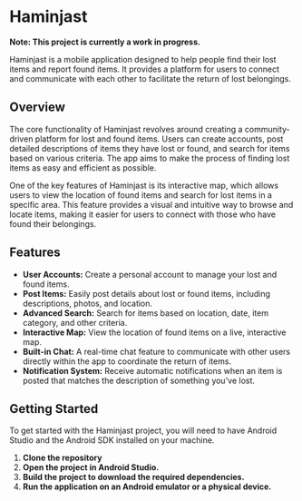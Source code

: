 # Haminjast

**Note: This project is currently a work in progress.**

Haminjast is a mobile application designed to help people find their lost items and report found items. It provides a platform for users to connect and communicate with each other to facilitate the return of lost belongings.

## Overview

The core functionality of Haminjast revolves around creating a community-driven platform for lost and found items. Users can create accounts, post detailed descriptions of items they have lost or found, and search for items based on various criteria. The app aims to make the process of finding lost items as easy and efficient as possible.

One of the key features of Haminjast is its interactive map, which allows users to view the location of found items and search for lost items in a specific area. This feature provides a visual and intuitive way to browse and locate items, making it easier for users to connect with those who have found their belongings.

## Features

- **User Accounts:** Create a personal account to manage your lost and found items.
- **Post Items:** Easily post details about lost or found items, including descriptions, photos, and location.
- **Advanced Search:** Search for items based on location, date, item category, and other criteria.
- **Interactive Map:** View the location of found items on a live, interactive map.
- **Built-in Chat:** A real-time chat feature to communicate with other users directly within the app to coordinate the return of items.
- **Notification System:** Receive automatic notifications when an item is posted that matches the description of something you've lost.

## Getting Started

To get started with the Haminjast project, you will need to have Android Studio and the Android SDK installed on your machine.

1. **Clone the repository**
2. **Open the project in Android Studio.**
3. **Build the project to download the required dependencies.**
4. **Run the application on an Android emulator or a physical device.**
